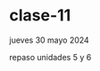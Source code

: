 # clase-11

jueves 30 mayo 2024

repaso unidades 5 y 6

<!-- unidad 7: luz -->

<!--
## repaso control anterior

$$1 \cdot mHz = 1 \cdot \frac{1}{1000} \cdot Hz = 0.001 Hz$$

$$v_{sonido} = 343 \cdot \frac{m}{s}$$

## luz

la luz es un fenómeno complejo que no se puede abstraer solamente a un comportamiento de partícula o de luz.

la luz tiene una naturaleza dual. se comporta como partícula y como onda. tanto partícula como onda son modelos simplificados de la realidad y

## espectro de luz visible

como humanos, vemos ondas cuyas longitudes de onda van entre aproximadamente 400 y 800 nanómetros.

$$1 \cdot nanómetro = 1 \cdot nm = 1 \cdot 10^{-9} \cdot m$$

los colores del espectro visible, ordenadas de longitud de onda más corta a más larga:

| color    | longitud de onda (nm) | frecuencia (THz) |
| :------- | :-------------------- | :--------------- |
| violeta  | 380-450               | 670-790          |
| azul     | 450-485               | 620-670          |
| cyan     | 485-500               | 600-620          |
| verde    | 500-565               | 530-600          |
| amarillo | 565-590               | 510-530          |
| naranja  | 590-625               | 480-510          |
| rojo     | 625-750               | 400-480          |

a cada rango de longitud de onda, podemos encontrar la frecuencia asociada, que es cómodo medirla en Tera Hertz.

$$1 \cdot THz = 1 \cdot 10^{12} \cdot Hz$$

ondas de menor frecuencia que el espectro visible son infrarrojas, ondas de mayor frecuencia que el espectro visible son llamadas ultravioleta.

## velocidad de la luz

$$c = 3 \cdot 10^8 \cdot \frac{m}{s}$$

es la máxima velocidad posible.

esto lleva al concepto de año luz, que es una unidad de distancia, que simboliza cuánta distancia es capaz de recorrer la luz en un año

$$1 \cdot añoluz = velocidad_{luz} * 1 \cdot año = 3 \cdot 10^{8} \frac{m}{s} \cdot 365.25 \cdot 24 \cdot 60 \cdot 60 s = (3 \cdot 365 \cdot 24 \cdot 60 \cdot 60) \cdot 10^{8} m = (3 \cdot 365 \cdot 24 \cdot 36) \cdot 10^{10} \cdot m =  \cdot 10^{10} \cdot m = 9.46728 \cdot 10^{15} \cdot m \approx 10^{16} \cdot m$$

## percepción de color

tenemos tres receptores con canales independientes para colores, en los conos de nuestros ojos.

cada uno de esos receptores se encarga de una de 3 tipos de luz:

- L (long): 560 nm
- M (medium): 530 nm
- S (short): 420 nm

se estima que un humano puede distinguir hasta 10 millones de colores.

## daltonismo

habilidad reducida para ver colores o diferencias entre colores, que afecta aproximadamente al 8% de la población.

los más comunes son:

- rojo/verde
- azul/amarillo

## buenas prácticas en diseño

- dejar a la gente elegir los colores
- usar señales paralelas al color, como forma y orden.
- usar contraste en brillo además de contraste en color.
- incluir texto, incluso cuando el texto es obvio

## percepción de movimiento

hermanos Lumière en marzo de 1895 hicieron la primera función pública y pagada de imágenes en movimiento para 40 personas, lo que se denomina el nacimiento del cine.

las personas son capaces de percibir entre 10 y 12 imágenes por segundo como imágenes separadas, y tasas más grandes de refresco son percibidas como movimiento.

en cine se tiende a grabar a 24 cuadros por segundo.

en general se usa en computación tasas de refresco de 50 Hz hacia arriba.

<https://www.youtube.com/watch?v=_SzGQkI-IwM>

## modelo RGB

modelo aditivo, basado en los colores primarios rojo, verde y azul.

si usamos 8 bits para cada color, tenemos 24 bits en total, o sea, 2^24 posibilidades.

$$2^{24} = 16,777,216$$ -->

<!-- ## HSL y HSV/HSB

HSL viene de las siglas en inglés de:

- H: hue
- S: saturation
- L: lightness

HSV o HSB viene de la siglas en inglés de:

- H: hue
- S: saturation
- V: value / B: brighthness -->
<!--
## modelo CMYK

modelo substractivo, basado en los colores cyan, magenta, amarillo, y negro.

se le llama substractivo porque la tinta resta los colores rojo, verde y azul de la luz blanca.

## bibliografía

- <https://www.cliffsnotes.com/study-guides/physics/light/characteristics-of-light>
- <https://en.wikipedia.org/wiki/Trichromacy>
- <https://en.wikipedia.org/wiki/Color_blindness>
- <https://en.wikipedia.org/wiki/HSL_and_HSV>
- <https://en.wikipedia.org/wiki/CMYK_color_model>
- <https://en.wikipedia.org/wiki/LMS_color_space>
- <https://en.wikipedia.org/wiki/Auguste_and_Louis_Lumi%C3%A8re>
- <https://en.wikipedia.org/wiki/Frame_rate> -->
